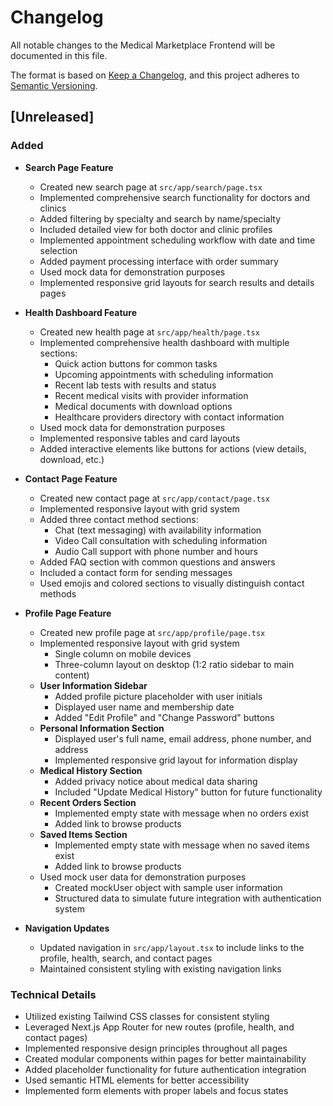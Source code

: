 # Changelog

All notable changes to the Medical Marketplace Frontend will be documented in this file.

The format is based on [Keep a Changelog](https://keepachangelog.com/en/1.0.0/),
and this project adheres to [Semantic Versioning](https://semver.org/spec/v2.0.0.html).

## [Unreleased]

### Added
- **Search Page Feature**
  - Created new search page at `src/app/search/page.tsx`
  - Implemented comprehensive search functionality for doctors and clinics
  - Added filtering by specialty and search by name/specialty
  - Included detailed view for both doctor and clinic profiles
  - Implemented appointment scheduling workflow with date and time selection
  - Added payment processing interface with order summary
  - Used mock data for demonstration purposes
  - Implemented responsive grid layouts for search results and details pages

- **Health Dashboard Feature**
  - Created new health page at `src/app/health/page.tsx`
  - Implemented comprehensive health dashboard with multiple sections:
    - Quick action buttons for common tasks
    - Upcoming appointments with scheduling information
    - Recent lab tests with results and status
    - Recent medical visits with provider information
    - Medical documents with download options
    - Healthcare providers directory with contact information
  - Used mock data for demonstration purposes
  - Implemented responsive tables and card layouts
  - Added interactive elements like buttons for actions (view details, download, etc.)

- **Contact Page Feature**
  - Created new contact page at `src/app/contact/page.tsx`
  - Implemented responsive layout with grid system
  - Added three contact method sections:
    - Chat (text messaging) with availability information
    - Video Call consultation with scheduling information
    - Audio Call support with phone number and hours
  - Added FAQ section with common questions and answers
  - Included a contact form for sending messages
  - Used emojis and colored sections to visually distinguish contact methods

- **Profile Page Feature**
  - Created new profile page at `src/app/profile/page.tsx`
  - Implemented responsive layout with grid system
    - Single column on mobile devices
    - Three-column layout on desktop (1:2 ratio sidebar to main content)
  - **User Information Sidebar**
    - Added profile picture placeholder with user initials
    - Displayed user name and membership date
    - Added "Edit Profile" and "Change Password" buttons
  - **Personal Information Section**
    - Displayed user's full name, email address, phone number, and address
    - Implemented responsive grid layout for information display
  - **Medical History Section**
    - Added privacy notice about medical data sharing
    - Included "Update Medical History" button for future functionality
  - **Recent Orders Section**
    - Implemented empty state with message when no orders exist
    - Added link to browse products
  - **Saved Items Section**
    - Implemented empty state with message when no saved items exist
    - Added link to browse products
  - Used mock user data for demonstration purposes
    - Created mockUser object with sample user information
    - Structured data to simulate future integration with authentication system

- **Navigation Updates**
  - Updated navigation in `src/app/layout.tsx` to include links to the profile, health, search, and contact pages
  - Maintained consistent styling with existing navigation links

### Technical Details
- Utilized existing Tailwind CSS classes for consistent styling
- Leveraged Next.js App Router for new routes (profile, health, and contact pages)
- Implemented responsive design principles throughout all pages
- Created modular components within pages for better maintainability
- Added placeholder functionality for future authentication integration
- Used semantic HTML elements for better accessibility
- Implemented form elements with proper labels and focus states
